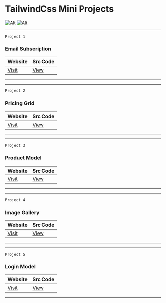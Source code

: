 # TailwindCss Mini Projects

![Alt](https://img.shields.io/badge/-HTML-orange)
![Alt](https://img.shields.io/badge/-TailwindCss-blue)

<hr>

`Project 1`

### Email Subscription

| Website                                         | Src Code                                                 |
| ----------------------------------------------- | -------------------------------------------------------- |
| [Visit](https://emailsubscription.netlify.app/) | [View](./Project%2001%20-%20Email%20Subscribe/Readme.md) |

<hr>
<hr>

`Project 2`

### Pricing Grid

| Website                                        | Src Code                                              |
| ---------------------------------------------- | ----------------------------------------------------- |
| [Visit](https://subscriptionplan.netlify.app/) | [View](./Project%2002%20-%20Pricing%20Grid/Readme.md) |

<hr>
<hr>

`Project 3`

### Product Model

| Website                                    | Src Code                                               |
| ------------------------------------------ | ------------------------------------------------------ |
| [Visit](https://productmodel.netlify.app/) | [View](./Project%2003%20-%20Product%20Model/Readme.md) |

<hr>
<hr>

`Project 4`

### Image Gallery

| Website                                    | Src Code                                               |
| ------------------------------------------ | ------------------------------------------------------ |
| [Visit](https://view-gallery.netlify.app/) | [View](./Project%2004%20-%20Image%20Gallery/Readme.md) |

<hr>
<hr>

`Project 5`

### Login Model

| Website                                    | Src Code                                             |
| ------------------------------------------ | ---------------------------------------------------- |
| [Visit](https://view-gallery.netlify.app/) | [View](./Project%2005%20-%20Login%20Model/Readme.md) |

<hr>
